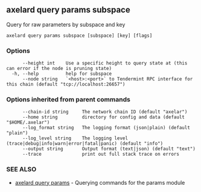 ## axelard query params subspace

Query for raw parameters by subspace and key

```
axelard query params subspace [subspace] [key] [flags]
```

### Options

```
      --height int    Use a specific height to query state at (this can error if the node is pruning state)
  -h, --help          help for subspace
      --node string   `<host>:<port>` to Tendermint RPC interface for this chain (default "tcp://localhost:26657")
```

### Options inherited from parent commands

```
      --chain-id string     The network chain ID (default "axelar")
      --home string         directory for config and data (default "$HOME/.axelar")
      --log_format string   The logging format (json|plain) (default "plain")
      --log_level string    The logging level (trace|debug|info|warn|error|fatal|panic) (default "info")
      --output string       Output format (text|json) (default "text")
      --trace               print out full stack trace on errors
```

### SEE ALSO

- [axelard query params](/cli-docs/v0_29_1/axelard_query_params) - Querying commands for the params module

